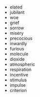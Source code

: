 - elated
- jubilant
- woe
- grief
- sorrow
- misery
- precocious
- inwardly
- furious
- molecule
- dioxide
- atmospheric
- respiration
- incentive
- stimulus
- impulse
- criterion
